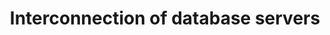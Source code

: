 ---
menu:
  sidebar:
    identifier: interconexion_servidores_bbdd
    name: Interconnection of database servers
    parent: base_de_datos
    weight: 0
title: Interconnection of database servers
---